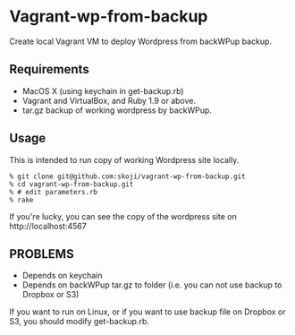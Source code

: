 # Vagrant-wp-from-backup

Create local Vagrant VM to deploy Wordpress from backWPup backup.

## Requirements

* MacOS X (using keychain in get-backup.rb)
* Vagrant and VirtualBox, and Ruby 1.9 or above.
* tar.gz backup of working wordpress by backWPup.

## Usage

This is intended to run copy of working Wordpress site locally.

```
% git clone git@github.com:skoji/vagrant-wp-from-backup.git
% cd vagrant-wp-from-backup.git
% # edit parameters.rb
% rake
```

If you're lucky, you can see the copy of the wordpress site on http://localhost:4567 

## PROBLEMS

* Depends on keychain
* Depends on backWPup tar.gz to folder (i.e. you can not use backup to Dropbox or S3)

If you want to run on Linux, or if you want to use backup file on Dropbox or S3, you should modify get-backup.rb.






